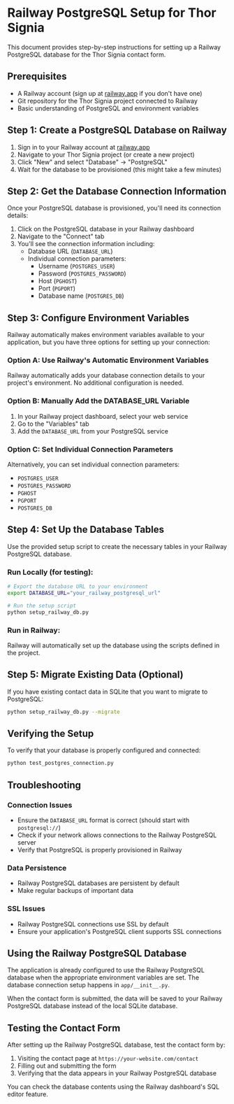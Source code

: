 # Railway PostgreSQL Setup for Thor Signia

This document provides step-by-step instructions for setting up a Railway PostgreSQL database for the Thor Signia contact form.

## Prerequisites

- A Railway account (sign up at [railway.app](https://railway.app) if you don't have one)
- Git repository for the Thor Signia project connected to Railway
- Basic understanding of PostgreSQL and environment variables

## Step 1: Create a PostgreSQL Database on Railway

1. Sign in to your Railway account at [railway.app](https://railway.app)
2. Navigate to your Thor Signia project (or create a new project)
3. Click "New" and select "Database" → "PostgreSQL"
4. Wait for the database to be provisioned (this might take a few minutes)

## Step 2: Get the Database Connection Information

Once your PostgreSQL database is provisioned, you'll need its connection details:

1. Click on the PostgreSQL database in your Railway dashboard
2. Navigate to the "Connect" tab
3. You'll see the connection information including:
   - Database URL (`DATABASE_URL`)
   - Individual connection parameters:
     - Username (`POSTGRES_USER`)
     - Password (`POSTGRES_PASSWORD`)
     - Host (`PGHOST`)
     - Port (`PGPORT`) 
     - Database name (`POSTGRES_DB`)

## Step 3: Configure Environment Variables

Railway automatically makes environment variables available to your application, but you have three options for setting up your connection:

### Option A: Use Railway's Automatic Environment Variables
Railway automatically adds your database connection details to your project's environment. No additional configuration is needed.

### Option B: Manually Add the DATABASE_URL Variable
1. In your Railway project dashboard, select your web service
2. Go to the "Variables" tab
3. Add the `DATABASE_URL` from your PostgreSQL service

### Option C: Set Individual Connection Parameters 
Alternatively, you can set individual connection parameters:
- `POSTGRES_USER`
- `POSTGRES_PASSWORD`
- `PGHOST`
- `PGPORT`
- `POSTGRES_DB`

## Step 4: Set Up the Database Tables

Use the provided setup script to create the necessary tables in your Railway PostgreSQL database.

### Run Locally (for testing):
```bash
# Export the database URL to your environment
export DATABASE_URL="your_railway_postgresql_url"

# Run the setup script
python setup_railway_db.py
```

### Run in Railway:
Railway will automatically set up the database using the scripts defined in the project.

## Step 5: Migrate Existing Data (Optional)

If you have existing contact data in SQLite that you want to migrate to PostgreSQL:

```bash
python setup_railway_db.py --migrate
```

## Verifying the Setup

To verify that your database is properly configured and connected:

```bash
python test_postgres_connection.py
```

## Troubleshooting

### Connection Issues
- Ensure the `DATABASE_URL` format is correct (should start with `postgresql://`)
- Check if your network allows connections to the Railway PostgreSQL server
- Verify that PostgreSQL is properly provisioned in Railway

### Data Persistence
- Railway PostgreSQL databases are persistent by default
- Make regular backups of important data

### SSL Issues
- Railway PostgreSQL connections use SSL by default
- Ensure your application's PostgreSQL client supports SSL connections

## Using the Railway PostgreSQL Database

The application is already configured to use the Railway PostgreSQL database when the appropriate environment variables are set. The database connection setup happens in `app/__init__.py`.

When the contact form is submitted, the data will be saved to your Railway PostgreSQL database instead of the local SQLite database.

## Testing the Contact Form

After setting up the Railway PostgreSQL database, test the contact form by:

1. Visiting the contact page at `https://your-website.com/contact`
2. Filling out and submitting the form
3. Verifying that the data appears in your Railway PostgreSQL database

You can check the database contents using the Railway dashboard's SQL editor feature. 